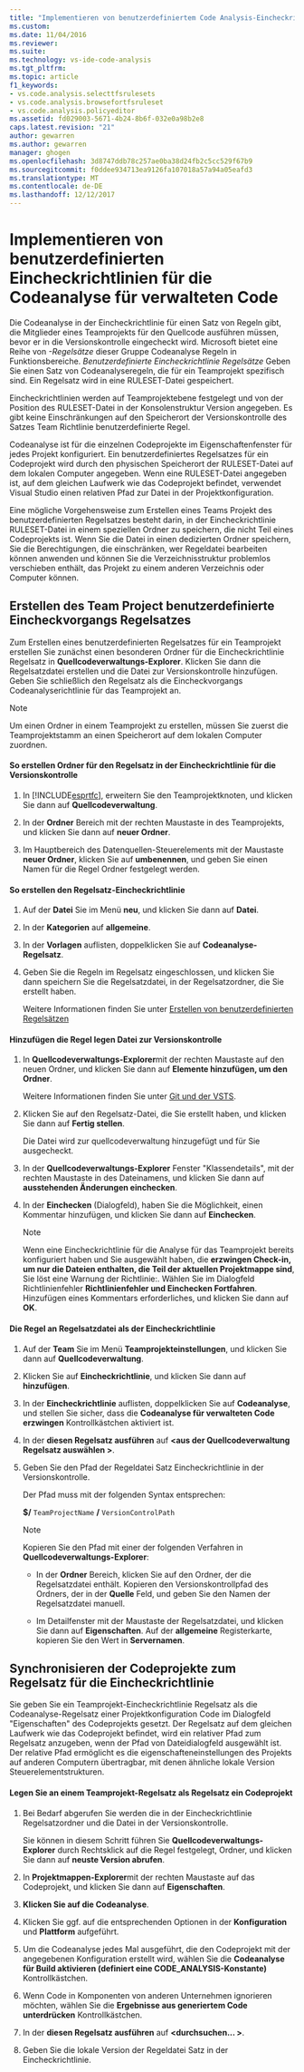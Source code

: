 ```yaml
---
title: "Implementieren von benutzerdefiniertem Code Analysis-Eincheckrichtlinien für verwalteten Code | Microsoft Docs"
ms.custom: 
ms.date: 11/04/2016
ms.reviewer: 
ms.suite: 
ms.technology: vs-ide-code-analysis
ms.tgt_pltfrm: 
ms.topic: article
f1_keywords:
- vs.code.analysis.selecttfsrulesets
- vs.code.analysis.browsefortfsruleset
- vs.code.analysis.policyeditor
ms.assetid: fd029003-5671-4b24-8b6f-032e0a98b2e8
caps.latest.revision: "21"
author: gewarren
ms.author: gewarren
manager: ghogen
ms.openlocfilehash: 3d8747ddb78c257ae0ba38d24fb2c5cc529f67b9
ms.sourcegitcommit: f0ddee934713ea9126fa107018a57a94a05eafd3
ms.translationtype: MT
ms.contentlocale: de-DE
ms.lasthandoff: 12/12/2017
---
```

# <a name="implementing-custom-code-analysis-check-in-policies-for-managed-code"></a>Implementieren von benutzerdefinierten Eincheckrichtlinien für die Codeanalyse für verwalteten Code
Die Codeanalyse in der Eincheckrichtlinie für einen Satz von Regeln gibt, die Mitglieder eines Teamprojekts für den Quellcode ausführen müssen, bevor er in die Versionskontrolle eingecheckt wird. Microsoft bietet eine Reihe von *-Regelsätze* dieser Gruppe Codeanalyse Regeln in Funktionsbereiche. *Benutzerdefinierte Eincheckrichtlinie Regelsätze* Geben Sie einen Satz von Codeanalyseregeln, die für ein Teamprojekt spezifisch sind. Ein Regelsatz wird in eine RULESET-Datei gespeichert.  
  
 Eincheckrichtlinien werden auf Teamprojektebene festgelegt und von der Position des RULESET-Datei in der Konsolenstruktur Version angegeben. Es gibt keine Einschränkungen auf den Speicherort der Versionskontrolle des Satzes Team Richtlinie benutzerdefinierte Regel.  
  
 Codeanalyse ist für die einzelnen Codeprojekte im Eigenschaftenfenster für jedes Projekt konfiguriert. Ein benutzerdefiniertes Regelsatzes für ein Codeprojekt wird durch den physischen Speicherort der RULESET-Datei auf dem lokalen Computer angegeben. Wenn eine RULESET-Datei angegeben ist, auf dem gleichen Laufwerk wie das Codeprojekt befindet, verwendet Visual Studio einen relativen Pfad zur Datei in der Projektkonfiguration.  
  
 Eine mögliche Vorgehensweise zum Erstellen eines Teams Projekt des benutzerdefinierten Regelsatzes besteht darin, in der Eincheckrichtlinie RULESET-Datei in einem speziellen Ordner zu speichern, die nicht Teil eines Codeprojekts ist. Wenn Sie die Datei in einen dedizierten Ordner speichern, Sie die Berechtigungen, die einschränken, wer Regeldatei bearbeiten können anwenden und können Sie die Verzeichnisstruktur problemlos verschieben enthält, das Projekt zu einem anderen Verzeichnis oder Computer können.  
  
## <a name="creating-the-team-project-custom-check-in-rule-set"></a>Erstellen des Team Project benutzerdefinierte Eincheckvorgangs Regelsatzes  
 Zum Erstellen eines benutzerdefinierten Regelsatzes für ein Teamprojekt erstellen Sie zunächst einen besonderen Ordner für die Eincheckrichtlinie Regelsatz in **Quellcodeverwaltungs-Explorer**. Klicken Sie dann die Regelsatzdatei erstellen und die Datei zur Versionskontrolle hinzufügen. Geben Sie schließlich den Regelsatz als die Eincheckvorgangs Codeanalyserichtlinie für das Teamprojekt an.  
  
> [!NOTE]
>  Um einen Ordner in einem Teamprojekt zu erstellen, müssen Sie zuerst die Teamprojektstamm an einen Speicherort auf dem lokalen Computer zuordnen.  
  
#### <a name="to-create-the-version-control-folder-for-the-check-in-policy-rule-set"></a>So erstellen Ordner für den Regelsatz in der Eincheckrichtlinie für die Versionskontrolle  
  
1.  In [!INCLUDE[esprtfc](../code-quality/includes/esprtfc_md.md)], erweitern Sie den Teamprojektknoten, und klicken Sie dann auf **Quellcodeverwaltung**.  
  
2.  In der **Ordner** Bereich mit der rechten Maustaste in des Teamprojekts, und klicken Sie dann auf **neuer Ordner**.  
  
3.  Im Hauptbereich des Datenquellen-Steuerelements mit der Maustaste **neuer Ordner**, klicken Sie auf **umbenennen**, und geben Sie einen Namen für die Regel Ordner festgelegt werden.  
  
#### <a name="to-create-the-check-in-policy-rule-set"></a>So erstellen den Regelsatz-Eincheckrichtlinie  
  
1.  Auf der **Datei** Sie im Menü **neu**, und klicken Sie dann auf **Datei**.  
  
2.  In der **Kategorien** auf **allgemeine**.  
  
3.  In der **Vorlagen** auflisten, doppelklicken Sie auf **Codeanalyse-Regelsatz**.  
  
4.  Geben Sie die Regeln im Regelsatz eingeschlossen, und klicken Sie dann speichern Sie die Regelsatzdatei, in der Regelsatzordner, die Sie erstellt haben.  
  
     Weitere Informationen finden Sie unter [Erstellen von benutzerdefinierten Regelsätzen](../code-quality/creating-custom-code-analysis-rule-sets.md)  
  
#### <a name="to-add-the-rule-set-file-to-version-control"></a>Hinzufügen die Regel legen Datei zur Versionskontrolle  
  
1.  In **Quellcodeverwaltungs-Explorer**mit der rechten Maustaste auf den neuen Ordner, und klicken Sie dann auf **Elemente hinzufügen, um den Ordner**.  
  
     Weitere Informationen finden Sie unter [Git und der VSTS](/vsts/git/overview).  
  
2.  Klicken Sie auf den Regelsatz-Datei, die Sie erstellt haben, und klicken Sie dann auf **Fertig stellen**.  
  
     Die Datei wird zur quellcodeverwaltung hinzugefügt und für Sie ausgecheckt.  
  
3.  In der **Quellcodeverwaltungs-Explorer** Fenster "Klassendetails", mit der rechten Maustaste in des Dateinamens, und klicken Sie dann auf **ausstehenden Änderungen einchecken**.  
  
4.  In der **Einchecken** (Dialogfeld), haben Sie die Möglichkeit, einen Kommentar hinzufügen, und klicken Sie dann auf **Einchecken**.  
  
    > [!NOTE]
    >  Wenn eine Eincheckrichtlinie für die Analyse für das Teamprojekt bereits konfiguriert haben und Sie ausgewählt haben, die **erzwingen Check-in, um nur die Dateien enthalten, die Teil der aktuellen Projektmappe sind**, Sie löst eine Warnung der Richtlinie:. Wählen Sie im Dialogfeld Richtlinienfehler **Richtlinienfehler und Einchecken Fortfahren**. Hinzufügen eines Kommentars erforderliches, und klicken Sie dann auf **OK**.  
  
#### <a name="to-specify-the-rule-set-file-as-the-check-in-policy"></a>Die Regel an Regelsatzdatei als der Eincheckrichtlinie  
  
1.  Auf der **Team** Sie im Menü **Teamprojekteinstellungen**, und klicken Sie dann auf **Quellcodeverwaltung**.  
  
2.  Klicken Sie auf **Eincheckrichtlinie**, und klicken Sie dann auf **hinzufügen**.  
  
3.  In der **Eincheckrichtlinie** auflisten, doppelklicken Sie auf **Codeanalyse**, und stellen Sie sicher, dass die **Codeanalyse für verwalteten Code erzwingen** Kontrollkästchen aktiviert ist.  
  
4.  In der **diesen Regelsatz ausführen** auf  **\<aus der Quellcodeverwaltung Regelsatz auswählen >**.  
  
5.  Geben Sie den Pfad der Regeldatei Satz Eincheckrichtlinie in der Versionskontrolle.  
  
     Der Pfad muss mit der folgenden Syntax entsprechen:  
  
     **$/** `TeamProjectName` **/** `VersionControlPath`  
  
    > [!NOTE]
    >  Kopieren Sie den Pfad mit einer der folgenden Verfahren in **Quellcodeverwaltungs-Explorer**:  
  
    -   In der **Ordner** Bereich, klicken Sie auf den Ordner, der die Regelsatzdatei enthält. Kopieren den Versionskontrollpfad des Ordners, der in der **Quelle** Feld, und geben Sie den Namen der Regelsatzdatei manuell.  
  
    -   Im Detailfenster mit der Maustaste der Regelsatzdatei, und klicken Sie dann auf **Eigenschaften**. Auf der **allgemeine** Registerkarte, kopieren Sie den Wert in **Servernamen**.  
  
## <a name="synchronizing-code-projects-to-the-check-in-policy-rule-set"></a>Synchronisieren der Codeprojekte zum Regelsatz für die Eincheckrichtlinie  
 Sie geben Sie ein Teamprojekt-Eincheckrichtlinie Regelsatz als die Codeanalyse-Regelsatz einer Projektkonfiguration Code im Dialogfeld "Eigenschaften" des Codeprojekts gesetzt. Der Regelsatz auf dem gleichen Laufwerk wie das Codeprojekt befindet, wird ein relativer Pfad zum Regelsatz anzugeben, wenn der Pfad von Dateidialogfeld ausgewählt ist. Der relative Pfad ermöglicht es die eigenschafteneinstellungen des Projekts auf anderen Computern übertragbar, mit denen ähnliche lokale Version Steuerelementstrukturen.  
  
#### <a name="to-specify-a-team-project-rule-set-as-the-rule-set-of-a-code-project"></a>Legen Sie an einem Teamprojekt-Regelsatz als Regelsatz ein Codeprojekt  
  
1.  Bei Bedarf abgerufen Sie werden die in der Eincheckrichtlinie Regelsatzordner und die Datei in der Versionskontrolle.  
  
     Sie können in diesem Schritt führen Sie **Quellcodeverwaltungs-Explorer** durch Rechtsklick auf die Regel festgelegt, Ordner, und klicken Sie dann auf **neuste Version abrufen**.  
  
2.  In **Projektmappen-Explorer**mit der rechten Maustaste auf das Codeprojekt, und klicken Sie dann auf **Eigenschaften**.  
  
3.  **Klicken Sie auf die Codeanalyse**.  
  
4.  Klicken Sie ggf. auf die entsprechenden Optionen in der **Konfiguration** und **Plattform** aufgeführt.  
  
5.  Um die Codeanalyse jedes Mal ausgeführt, die den Codeprojekt mit der angegebenen Konfiguration erstellt wird, wählen Sie die **Codeanalyse für Build aktivieren (definiert eine CODE_ANALYSIS-Konstante)** Kontrollkästchen.  
  
6.  Wenn Code in Komponenten von anderen Unternehmen ignorieren möchten, wählen Sie die **Ergebnisse aus generiertem Code unterdrücken** Kontrollkästchen.  
  
7.  In der **diesen Regelsatz ausführen** auf  **\<durchsuchen... >**.  
  
8.  Geben Sie die lokale Version der Regeldatei Satz in der Eincheckrichtlinie.